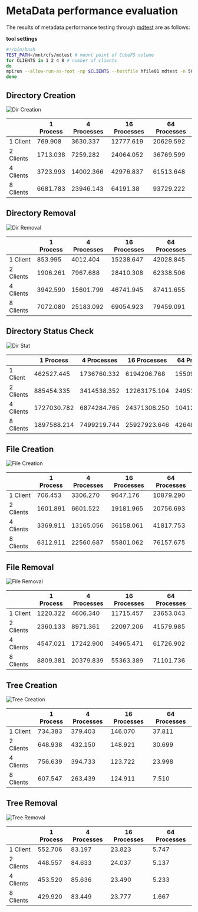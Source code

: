 # MetaData performance evaluation

The results of metadata performance testing through [mdtest](https://github.com/LLNL/mdtest) are as follows:

**tool settings**

``` bash
#!/bin/bash
TEST_PATH=/mnt/cfs/mdtest # mount point of CubeFS volume
for CLIENTS in 1 2 4 8 # number of clients
do
mpirun --allow-run-as-root -np $CLIENTS --hostfile hfile01 mdtest -n 5000 -u -z 2 -i 3 -d $TEST_PATH;
done
```

## Directory Creation

![Dir Creation](./pic/cfs-mdtest-dir-creation.png)

|           | 1 Process | 4 Processes | 16 Processes | 64 Processes |
|-----------|-----------|-------------|--------------|--------------|
| 1 Client  | 769.908   | 3630.337    | 12777.619    | 20629.592    |
| 2 Clients | 1713.038  | 7259.282    | 24064.052    | 36769.599    |
| 4 Clients | 3723.993  | 14002.366   | 42976.837    | 61513.648    |
| 8 Clients | 6681.783  | 23946.143   | 64191.38     | 93729.222    |

## Directory Removal

![Dir Removal](./pic/cfs-mdtest-dir-removal.png)

|           | 1 Process | 4 Processes | 16 Processes | 64 Processes |
|-----------|-----------|-------------|--------------|--------------|
| 1 Client  | 853.995   | 4012.404    | 15238.647    | 42028.845    |
| 2 Clients | 1906.261  | 7967.688    | 28410.308    | 62338.506    |
| 4 Clients | 3942.590  | 15601.799   | 46741.945    | 87411.655    |
| 8 Clients | 7072.080  | 25183.092   | 69054.923    | 79459.091    |

## Directory Status Check

![Dir Stat](./pic/cfs-mdtest-dir-stat.png)

|           | 1 Process   | 4 Processes | 16 Processes | 64 Processes |
|-----------|-------------|-------------|--------------|--------------|
| 1 Client  | 462527.445  | 1736760.332 | 6194206.768  | 15509755.836 |
| 2 Clients | 885454.335  | 3414538.352 | 12263175.104 | 24951003.498 |
| 4 Clients | 1727030.782 | 6874284.765 | 24371306.250 | 10412238.894 |
| 8 Clients | 1897588.214 | 7499219.744 | 25927923.646 | 4264896.279  |

## File Creation

![File Creation](./pic/cfs-mdtest-file-creation.png)

|           | 1 Process | 4 Processes | 16 Processes | 64 Processes |
|-----------|-----------|-------------|--------------|--------------|
| 1 Client  | 706.453   | 3306.270    | 9647.176     | 10879.290    |
| 2 Clients | 1601.891  | 6601.522    | 19181.965    | 20756.693    |
| 4 Clients | 3369.911  | 13165.056   | 36158.061    | 41817.753    |
| 8 Clients | 6312.911  | 22560.687   | 55801.062    | 76157.675    |

## File Removal

![File Removal](./pic/cfs-mdtest-file-removal.png)

|           | 1 Process | 4 Processes | 16 Processes | 64 Processes |
|-----------|-----------|-------------|--------------|--------------|
| 1 Client  | 1220.322  | 4606.340    | 11715.457    | 23653.043    |
| 2 Clients | 2360.133  | 8971.361    | 22097.206    | 41579.985    |
| 4 Clients | 4547.021  | 17242.900   | 34965.471    | 61726.902    |
| 8 Clients | 8809.381  | 20379.839   | 55363.389    | 71101.736    |

## Tree Creation

![Tree Creation](./pic/cfs-mdtest-tree-creation.png)

|           | 1 Process | 4 Processes | 16 Processes | 64 Processes |
|-----------|-----------|-------------|--------------|--------------|
| 1 Client  | 734.383   | 379.403     | 146.070      | 37.811       |
| 2 Clients | 648.938   | 432.150     | 148.921      | 30.699       |
| 4 Clients | 756.639   | 394.733     | 123.722      | 23.998       |
| 8 Clients | 607.547   | 263.439     | 124.911      | 7.510        |

## Tree Removal

![Tree Removal](./pic/cfs-mdtest-tree-removal.png)

|           | 1 Process | 4 Processes | 16 Processes | 64 Processes |
|-----------|-----------|-------------|--------------|--------------|
| 1 Client  | 552.706   | 83.197      | 23.823       | 5.747        |
| 2 Clients | 448.557   | 84.633      | 24.037       | 5.137        |
| 4 Clients | 453.520   | 85.636      | 23.490       | 5.233        |
| 8 Clients | 429.920   | 83.449      | 23.777       | 1.667        |